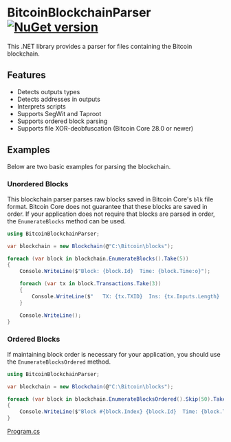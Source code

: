 # BitcoinBlockchainParser [![NuGet version](https://badge.fury.io/nu/BitcoinBlockchainParser.svg?101)](http://badge.fury.io/nu/BitcoinBlockchainParser)
This .NET library provides a parser for files containing the Bitcoin blockchain.

## Features
- Detects outputs types
- Detects addresses in outputs
- Interprets scripts
- Supports SegWit and Taproot
- Supports ordered block parsing
- Supports file XOR-deobfuscation (Bitcoin Core 28.0 or newer)


## Examples
Below are two basic examples for parsing the blockchain. 

### Unordered Blocks
This blockchain parser parses raw blocks saved in Bitcoin Core's `blk` file format. 
Bitcoin Core does not guarantee that these blocks are saved in order. 
If your application does not require that blocks are parsed in order, the `EnumerateBlocks` method can be used.

```C#
using BitcoinBlockchainParser;

var blockchain = new Blockchain(@"C:\Bitcoin\blocks");

foreach (var block in blockchain.EnumerateBlocks().Take(5))
{
    Console.WriteLine($"Block: {block.Id}  Time: {block.Time:o}");

    foreach (var tx in block.Transactions.Take(3))
    {
        Console.WriteLine($"   TX: {tx.TXID}  Ins: {tx.Inputs.Length}  Outs: {tx.Outputs.Length}");
    }

    Console.WriteLine();
}
```

### Ordered Blocks
If maintaining block order is necessary for your application, you should use the `EnumerateBlocksOrdered` method.

```C#
using BitcoinBlockchainParser;

var blockchain = new Blockchain(@"C:\Bitcoin\blocks");

foreach (var block in blockchain.EnumerateBlocksOrdered().Skip(50).Take(20))
{
    Console.WriteLine($"Block #{block.Index} {block.Id}  Time: {block.Time:o}");
}
```

[Program.cs](https://github.com/mustaddon/BitcoinBlockchainParser/blob/main/ExampleApp/Program.cs)
